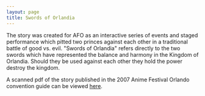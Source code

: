 ```yaml
---
layout: page
title: Swords of Orlandia
---
```


The story was created for AFO as an interactive series of events and staged performance which pitted two princes against each other in a traditional battle of good vs. evil. "Swords of Orlandia" refers directly to the two swords which have represented the balance and harmony in the Kingdom of Orlandia. Should they be used against each other they hold the power destroy the kingdom.

A scanned pdf of the story published in the 2007 Anime Festival Orlando convention guide can be viewed <a href="http://statics.orlandia.talesoforlandia.com/past-orlandias/swords/swords-of-orlandia-1.pdf" target="_blank">here</a>.